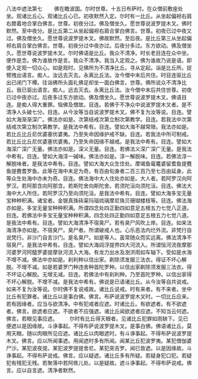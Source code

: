 <!-- { "loadSidebar": true } -->
八法中遮法第七
　　佛在瞻波国。尔时世尊。十五日布萨时。在众僧前敷座处坐。观诸比丘心。观诸比丘心已。初夜默然入定。尔时有一比丘。从坐起偏袒右肩右膝着地合掌白佛言。世尊。初夜分过。佛及僧坐久。愿世尊说波罗提木叉。佛时默然。至中夜分。是比丘第二从坐起偏袒右肩合掌白佛言。世尊。初夜已过中夜又过。佛及僧坐久。愿世尊说波罗提木叉。佛故默然。至后夜。是比丘第三从坐起偏袒右肩合掌白佛言。世尊。初夜分过中夜亦过。后夜分多过。东方欲动。佛及僧坐久。愿世尊说波罗提木叉。尔时佛语是比丘。我众不清净。时长老目连在众中坐。便作是念。佛为谁故作是言。我众不清净。我当入定观之。佛为谁故乃说是语。即便入定观一切众心。如是观时。见佛所为不清净比丘。寻从定起。诣是比丘所。捉臂拽出语言。痴人。汝远去灭去。永离比丘法。汝今僧中末后共住。时目连驱比丘出已闭门下橝。往诣佛所头面礼佛足却坐一面白佛言。世尊。佛所说众不清净比丘。我已驱出语言。痴人。远去灭去。永离比丘法。汝今僧中末后共住世尊。初夜已过中夜亦过。后夜多过东方欲动。佛及僧坐久。愿世尊说波罗提木叉。佛语目连。是痴人得大重罪。恼佛及僧故。目连。若佛于不净众中说波罗提木叉者。是不清净人头破七分。目连。从今汝等当自说波罗提木叉。佛不复为汝等说。目连。譬如大海渐渐深广。佛法亦如是。次第结戒次第立制次第教学。目连。若我法中次第结戒次第立制次第教学。是我法中希有。目连。譬如大海不越常限。我法亦如是。若比丘比丘尼优婆塞优婆夷。乃至失命因缘护戒不缺。目连。若我法中所可制戒。若比丘比丘尼优婆塞优婆夷。乃至失命因缘不越戒。是我法中希有。目连。譬如大海深广深广无量。佛法亦如是。深义无量。目连。若佛法义深广深广无量。是我法中希有。目连。譬如大海淳一碱味。佛法亦如是。淳一解脱味。目连。若佛法淳一解脱味者。是我法中希有。目连。譬如大海大众生住处。摩竭鱼鼋鼍婆留耆鱼提麑鱼提麑耆罗鱼。此等在海中未足为奇。有百由旬身者二百三百乃至七百由延身。此等众生处海中亦未为奇。目连。佛法海中大人住处亦如是。大人者。若阿罗汉向阿罗汉。若阿那含向阿那含。若斯陀舍向斯陀舍。若须陀洹向须陀洹。目连。佛法大海中大人所住。若阿罗汉乃至向须陀洹。是我法中希有。目连。譬如大海多宝无量宝种种积满。诸宝者。金银真珠砗渠玛瑙琉璃摩尼珠贝珊瑚楼枝等。目连。佛法海亦如是。多宝无量宝种种积满。所谓四念处四正勤四如意足五根五力七觉八正道。目连。若佛法中多宝无量宝种种积满。四念处四正勤四如意足五根五力七觉八道。是我法中希有。目连。譬如大海清净不宿臭尸。若有臭尸风吹上岸。目连。如来法海清净亦如是。不宿臭尸。臭尸者。所谓破戒人也。心乐恶法内烂外流。非梵行自说梵行。非沙门自言沙门。是名臭尸。如是等人。虽常随众而实远离。佛法清净不宿臭尸。是我法中希有。目连。譬如大海阎浮提界四大河流入。所谓恒河流夜摩那河婆罗河阿醯罗婆提摩驮河流入大海。有龙力出水及澍洪雨如车轴下。受如是水海不增不减。佛法中亦如是。刹利种以信出家。剃除须发服三法衣。得证不坏心解脱。不增不减。如是若婆罗门种违舍种首陀罗种。以信出家剃除须发服三法衣。得不坏证心解脱。无增无减。目连。若佛法中有刹利种。乃至首陀罗种。以信出家得不坏心解脱。不增不减。是我法中希有。佛说是已语诸比丘。从今汝等自共说戒。如来不复为汝等说。尔时佛不复说戒故。诸比丘说戒。时有来者。有不来者。坐中比丘有犯罪者。诸比丘以是事白佛。佛言。布萨说波罗提木叉时。一切比丘应来。若有因缘者。应当与欲清净。中有犯戒者应遮。时诸比丘。有欲遮者。有不欲遮者。佛言。欲遮者应遮。不欲者不应强遮。诸比丘闻欲遮者应遮。不知当云何遮。佛言。若眼见事应遮。
　　尔时有比丘得天眼者。见诸比丘犯罪如雨駚下。见已便遮以是因缘故。斗诤事起。不得布萨说波罗提木叉。是事白佛。佛语诸比丘。莫用天眼。随以肉眼所见应遮。诸比丘以肉眼遮时。有斗诤事起。不得布萨说波罗提木叉。佛言。应以所闻事遮。用闻遮时多有所闻。闻某比丘犯波罗夷。某犯僧伽婆尸沙。某犯波夜提。某犯波罗提提舍尼。某犯突吉罗。闻已皆遮。以是因缘故。斗诤事起。不得布萨说戒。佛言。应以疑遮。诸比丘多有所疑。若疑身犯口犯。若疑犯有残犯无残。若聚落中若阿练儿处。以是疑故。遮斗诤事起。不得布萨说戒。佛言。应以自言遮。清净者默然。
